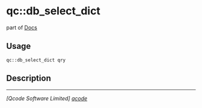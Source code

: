 qc::db_select_dict
==================

part of [Docs](.)

Usage
-----
`qc::db_select_dict qry`

Description
-----------


----------------------------------
*[Qcode Software Limited] [qcode]*

[qcode]: http://www.qcode.co.uk "Qcode Software"